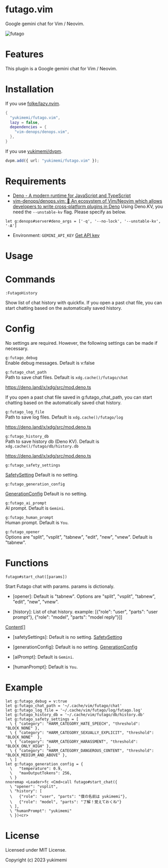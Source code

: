# futago.vim

Google gemini chat for Vim / Neovim.

![futago](https://github.com/yukimemi/futago.vim/assets/6442108/29e371e3-c16e-4b94-8a0c-67a37e26f7b5)

# Features 

This plugin is a Google gemini chat for Vim / Neovim.

# Installation 

If you use [folke/lazy.nvim](https://github.com/folke/lazy.nvim).

```lua
{
  "yukimemi/futago.vim",
  lazy = false,
  dependencies = {
    "vim-denops/denops.vim",
  },
}
```

If you use [yukimemi/dvpm](https://github.com/yukimemi/dvpm).

```typescript
dvpm.add({ url: "yukimemi/futago.vim" });
```

# Requirements 

- [Deno - A modern runtime for JavaScript and TypeScript](https://deno.land/)
- [vim-denops/denops.vim: 🐜 An ecosystem of Vim/Neovim which allows developers to write cross-platform plugins in Deno](https://github.com/vim-denops/denops.vim)
Using Deno.KV, you need the `--unstable-kv` flag.
Please specify as below.

```vim
let g:denops#server#deno_args = ['-q', '--no-lock', '--unstable-kv', '-A']
```

- Environment: `GEMINI_API_KEY`
[Get API key](https://ai.google.dev/)

# Usage 

# Commands 

`:FutagoHistory`                                               

Show list of chat history with quickfix.
If you open a past chat file, you can start chatting based on the automatically saved history.

# Config 

No settings are required. However, the following settings can be made if necessary.

`g:futago_debug`                                               
Enable debug messages.
Default is v:false

`g:futago_chat_path`                                       
Path to save chat files.
Default is `xdg.cache()/futago/chat`

https://deno.land/x/xdg/src/mod.deno.ts

If you open a past chat file saved in g:futago_chat_path, you can start chatting based on the automatically saved chat history.

`g:futago_log_file`                                         
Path to save log files.
Default is `xdg.cache()/futago/log`

https://deno.land/x/xdg/src/mod.deno.ts

`g:futago_history_db`                                     
Path to save history db (Deno KV).
Default is `xdg.cache()/futago/db/history.db`

https://deno.land/x/xdg/src/mod.deno.ts

`g:futago_safety_settings`                           

[SafetySetting](https://ai.google.dev/api/rest/v1beta/SafetySetting)
Default is no setting.

`g:futago_generation_config`                       

[GenerationConfig](https://ai.google.dev/api/rest/v1beta/GenerationConfig)
Default is no setting.

`g:futago_ai_prompt`                                       
AI prompt.
Default is `Gemini`.

`g:futago_human_prompt`                                 
Human prompt.
Default is `You`.

`g:futago_opener`                                             
Options are "split", "vsplit", "tabnew", "edit", "new", "vnew".
Default is "tabnew".

# Functions 

`futago#start_chat([params])`                               

Start Futago chat with params.
params is dictionaly.

- [opener]: Default is "tabnew".
Options are "split", "vsplit", "tabnew", "edit", "new", "vnew".

- [history]: List of chat history.
example:
[{"role": "user", "parts": "user prompt"}, {"role": "model", "parts": "model reply"}]]

[Content[]](https://ai.google.dev/api/rest/v1beta/Content)

- [safetySettings]: Default is no setting.
[SafetySetting](https://ai.google.dev/api/rest/v1beta/SafetySetting)

- [generationConfig]: Default is no setting.
[GenerationConfig](https://ai.google.dev/api/rest/v1beta/GenerationConfig)

- [aiPrompt]: Default is `Gemini`.
- [humanPrompt]: Default is `You`.
# Example 

```vim
let g:futago_debug = v:true
let g:futago_chat_path = '~/.cache/vim/futago/chat'
let g:futago_log_file = '~/.cache/vim/futago/log/futago.log'
let g:futago_history_db = '~/.cache/vim/futago/db/history.db'
let g:futago_safety_settings = [
  \ { "category": "HARM_CATEGORY_HATE_SPEECH", "threshold": "BLOCK_NONE" },
  \ { "category": "HARM_CATEGORY_SEXUALLY_EXPLICIT", "threshold": "BLOCK_NONE"  },
  \ { "category": "HARM_CATEGORY_HARASSMENT", "threshold": "BLOCK_ONLY_HIGH" },
  \ { "category": "HARM_CATEGORY_DANGEROUS_CONTENT", "threshold": "BLOCK_MEDIUM_AND_ABOVE" },
  \ ]
let g:futago_generation_config = {
  \   "temperature": 0.9,
  \   "maxOutputTokens": 256,
  \ }
nnoremap <Leader>fc <Cmd>call futago#start_chat({
  \ "opener": "vsplit",
  \ "history": [
  \   {"role": "user", "parts": "僕の名前は yukimemi"},
  \   {"role": "model", "parts": "了解！覚えておくね"}
  \ ],
  \ "humanPrompt": "yukimemi"
  \ })<cr>
```

# License 

Licensed under MIT License.

Copyright (c) 2023 yukimemi

